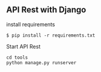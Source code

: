 ## API Rest with Django

install requirements

```
$ pip install -r requirements.txt
```

Start API Rest
```
cd tools
python manage.py runserver
```